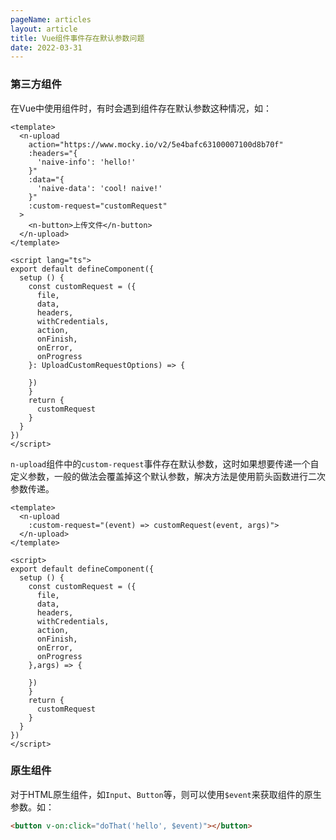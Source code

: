 ```yaml
---
pageName: articles
layout: article
title: Vue组件事件存在默认参数问题
date: 2022-03-31
---
```


### 第三方组件

在Vue中使用组件时，有时会遇到组件存在默认参数这种情况，如：

```vue
<template>
  <n-upload
    action="https://www.mocky.io/v2/5e4bafc63100007100d8b70f"
    :headers="{
      'naive-info': 'hello!'
    }"
    :data="{
      'naive-data': 'cool! naive!'
    }"
    :custom-request="customRequest"
  >
    <n-button>上传文件</n-button>
  </n-upload>
</template>

<script lang="ts">
export default defineComponent({
  setup () {
    const customRequest = ({
      file,
      data,
      headers,
      withCredentials,
      action,
      onFinish,
      onError,
      onProgress
    }: UploadCustomRequestOptions) => {
    
    })
    }
    return {
      customRequest
    }
  }
})
</script>
```

`n-upload`组件中的`custom-request`事件存在默认参数，这时如果想要传递一个自定义参数，一般的做法会覆盖掉这个默认参数，解决方法是使用箭头函数进行二次参数传递。

```vue
<template>
  <n-upload
    :custom-request="(event) => customRequest(event, args)">
  </n-upload>
</template>

<script>
export default defineComponent({
  setup () {
    const customRequest = ({
      file,
      data,
      headers,
      withCredentials,
      action,
      onFinish,
      onError,
      onProgress
    },args) => {
    
    })
    }
    return {
      customRequest
    }
  }
})
</script>
```

### 原生组件

对于HTML原生组件，如`Input`、`Button`等，则可以使用`$event`来获取组件的原生参数。如：

```html
<button v-on:click="doThat('hello', $event)"></button>
```



